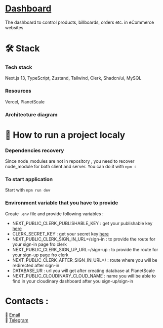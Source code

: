 # <a href="" target="_blank">Dashboard</a>
The dashboard to control products, billboards, orders etc. in eCommerce websites<br/>

# 🛠️ Stack 

### Tech stack
Next.js 13, TypeScript, Zustand, Tailwind, Clerk, Shadcn/ui, MySQL

### Resources
Vercel, PlanetScale
### Architecture diagram

# 🔧 How to run a project localy
### Dependencies recovery
Since node_modules are not in repository , you need to recover node_module for both client and server. You can do it with `npm i`
### To start application
Start with `npm run dev`
### Environment variable that you have to provide
Create `.env` file and provide following variables :
* NEXT_PUBLIC_CLERK_PUBLISHABLE_KEY : get your publishable key <a href="https://clerk.com/docs/nextjs/get-started-with-nextjs" target="_blank">here</a>
* CLERK_SECRET_KEY : get your secret key <a href="https://clerk.com/docs/nextjs/get-started-with-nextjs" target="_blank">here</a>
* NEXT_PUBLIC_CLERK_SIGN_IN_URL=/sign-in : to provide the route for your sign-in page fro clerk
* NEXT_PUBLIC_CLERK_SIGN_UP_URL=/sign-up : to provide the route for your sign-up page fro clerk
* NEXT_PUBLIC_CLERK_AFTER_SIGN_IN_URL=/ : route where you will be redirected after sign-in
* DATABASE_UR : url you will get after creating database at PlanetScale
* NEXT_PUBLIC_CLOUDINARY_CLOUD_NAME : name you will be able to find in your cloudinary dashboard after you sign-up/sign-in

# Contacts :<br/>
📨 <a href="mailto:zhovanukolexander@gmail.com">Email</a><br/>
📱 <a href="https://t.me/sashazhov" target="_blank">Telegram</a>


